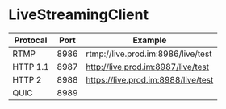 # LiveStreamingClient

| Protocal | Port | Example                             |
|----------|------|-------------------------------------|
| RTMP     | 8986 | rtmp://live.prod.im:8986/live/test  |
| HTTP 1.1 | 8987 | http://live.prod.im:8987/live/test  |
| HTTP 2   | 8988 | https://live.prod.im:8988/live/test |
| QUIC     | 8989 |                                     |
